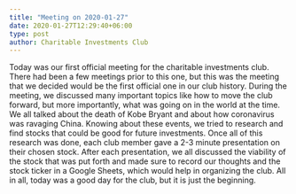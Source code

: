 ```yaml
---
title: "Meeting on 2020-01-27"
date: 2020-01-27T12:29:40+06:00
type: post
author: Charitable Investments Club
---
```

Today was our first official meeting for the charitable investments club. There had been a few meetings prior to this one, but this was the meeting that we decided would be the first official one in our club history. During the meeting, we discussed many important topics like how to move the club forward, but more importantly, what was going on in the world at the time. We all talked about the death of Kobe Bryant and about how coronavirus was ravaging China. Knowing about these events, we tried to research and find stocks that could be good for future investments. Once all of this research was done, each club member gave a 2-3 minute presentation on their chosen stock. After each presentation, we all discussed the viability of the stock that was put forth and made sure to record our thoughts and the stock ticker in a Google Sheets, which would help in organizing the club.  All in all, today was a good day for the club, but it is just the beginning.

